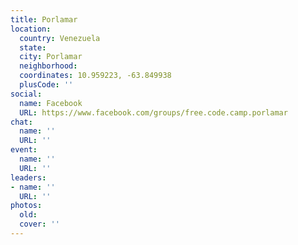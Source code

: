 ```yaml
---
title: Porlamar
location:
  country: Venezuela
  state: 
  city: Porlamar
  neighborhood: 
  coordinates: 10.959223, -63.849938
  plusCode: ''
social:
  name: Facebook
  URL: https://www.facebook.com/groups/free.code.camp.porlamar
chat:
  name: ''
  URL: ''
event:
  name: ''
  URL: ''
leaders:
- name: ''
  URL: ''
photos:
  old: 
  cover: ''
---
```

